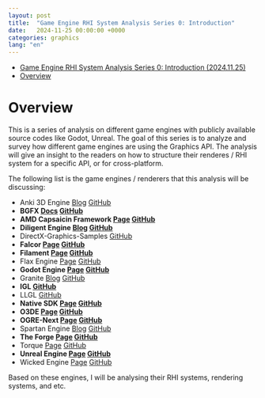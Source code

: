 ```yaml
---
layout: post
title:  "Game Engine RHI System Analysis Series 0: Introduction"
date:   2024-11-25 00:00:00 +0000
categories: graphics
lang: "en"
---
```


- [Game Engine RHI System Analysis Series 0: Introduction (2024.11.25)](#game-engine-rhi-system-analysis-series-0-introduction-20241125)
- [Overview](#overview)

# Overview

This is a series of analysis on different game engines with publicly available source codes like Godot, Unreal. The goal of this series is to analyze and survey how different game engines are using the Graphics API. The analysis will give an insight to the readers on how to structure their renderes / RHI system for a specific API, or for cross-platform.

The following list is the game engines / renderers that this analysis will be discussing:

* Anki 3D Engine [Blog](https://anki3d.org/) [GitHub](https://github.com/godlikepanos/anki-3d-engine)
* **BGFX [Docs](https://bkaradzic.github.io/bgfx/overview.html) [GitHub](https://github.com/bkaradzic/bgfx)**
* **AMD Capsaicin Framework [Page](https://gpuopen.com/capsaicin/) [GitHub](https://github.com/GPUOpen-LibrariesAndSDKs/Capsaicin)**
* **Diligent Engine [Blog](https://diligentgraphics.com/diligent-engine/) [GitHub](https://github.com/DiligentGraphics/DiligentEngine)**
* DirectX-Graphics-Samples [GitHub](https://github.com/microsoft/DirectX-Graphics-Samples)
* **Falcor [Page](https://developer.nvidia.com/falcor) [GitHub](https://github.com/NVIDIAGameWorks/Falcor)**
* **Filament [Page](https://google.github.io/filament/) [GitHub](https://github.com/google/filament)**
* Flax Engine [Page](https://flaxengine.com/) [GitHub](https://github.com/FlaxEngine/FlaxEngine)
* **Godot Engine [Page](https://godotengine.org/) [GitHub](https://github.com/godotengine/godot)**
* Granite [Blog](https://themaister.net/blog/) [GitHub](https://github.com/Themaister/Granite)
* **IGL [GitHub](https://github.com/facebook/igl)**
* LLGL [GitHub](https://github.com/LukasBanana/LLGL)
* **Native SDK [Page](https://docs.imgtec.com/sdk-documentation/html/introduction.html) [GitHub](https://github.com/powervr-graphics/Native_SDK)**
* **O3DE [Page](https://o3de.org/) [GitHub](https://github.com/o3de/o3de)**
* **OGRE-Next [Page](https://ogrecave.github.io/ogre-next/api/latest/) [GitHub](https://github.com/OGRECave/ogre-next)**
* Spartan Engine [Blog](https://panoskarabelas.com/) [GitHub](https://github.com/PanosK92/SpartanEngine)
* **The Forge [Page](https://theforge.dev/) [GitHub](https://github.com/ConfettiFX/The-Forge)**
* Torque [Page](https://torque3d.org/) [GitHub](https://github.com/TorqueGameEngines/Torque3D)
* **Unreal Engine [Page](https://www.unrealengine.com/en-US) [GitHub](https://github.com/EpicGames/UnrealEngine)**
* Wicked Engine [Page](https://wickedengine.net/) [GitHub](https://github.com/turanszkij/WickedEngine)

Based on these engines, I will be analysing their RHI systems, rendering systems, and etc.
